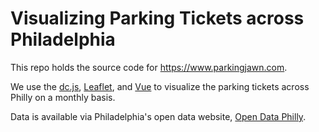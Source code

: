 # Visualizing Parking Tickets across Philadelphia

This repo holds the source code for https://www.parkingjawn.com.

We use the [dc.js](https://dc-js.github.io/dc.js/), [Leaflet](http://leafletjs.com), and [Vue](https://github.com/vuejs) to visualize the parking tickets across Philly on a monthly basis. 

Data is available via Philadelphia's open data website, [Open Data Philly](https://www.opendataphilly.org/dataset/parking-violations).
